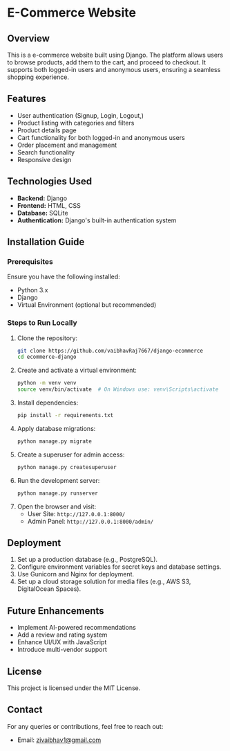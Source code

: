 # E-Commerce Website

## Overview
This is a e-commerce website built using Django. The platform allows users to browse products, add them to the cart, and proceed to checkout. It supports both logged-in users and anonymous users, ensuring a seamless shopping experience.

## Features
- User authentication (Signup, Login, Logout,)
- Product listing with categories and filters
- Product details page
- Cart functionality for both logged-in and anonymous users
- Order placement and management
- Search functionality
- Responsive design

## Technologies Used
- **Backend:** Django
- **Frontend:** HTML, CSS
- **Database:** SQLite 
- **Authentication:** Django's built-in authentication system

## Installation Guide
### Prerequisites
Ensure you have the following installed:
- Python 3.x
- Django
- Virtual Environment (optional but recommended)

### Steps to Run Locally
1. Clone the repository:
   ```bash
   git clone https://github.com/vaibhavRaj7667/django-ecommerce
   cd ecommerce-django
   ```
2. Create and activate a virtual environment:
   ```bash
   python -m venv venv
   source venv/bin/activate  # On Windows use: venv\Scripts\activate
   ```
3. Install dependencies:
   ```bash
   pip install -r requirements.txt
   ```
4. Apply database migrations:
   ```bash
   python manage.py migrate
   ```
5. Create a superuser for admin access:
   ```bash
   python manage.py createsuperuser
   ```
6. Run the development server:
   ```bash
   python manage.py runserver
   ```
7. Open the browser and visit:
   - User Site: `http://127.0.0.1:8000/`
   - Admin Panel: `http://127.0.0.1:8000/admin/`

## Deployment
1. Set up a production database (e.g., PostgreSQL).
2. Configure environment variables for secret keys and database settings.
3. Use Gunicorn and Nginx for deployment.
4. Set up a cloud storage solution for media files (e.g., AWS S3, DigitalOcean Spaces).

## Future Enhancements
- Implement AI-powered recommendations
- Add a review and rating system
- Enhance UI/UX with JavaScript
- Introduce multi-vendor support

## License
This project is licensed under the MIT License.

## Contact
For any queries or contributions, feel free to reach out:
- Email: zivaibhav1@gmail.com


